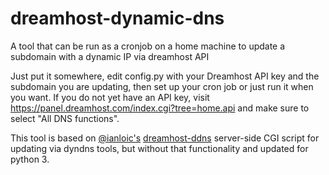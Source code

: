 # dreamhost-dynamic-dns
A tool that can be run as a cronjob on a home machine to update a subdomain with a dynamic IP via dreamhost API

Just put it somewhere, edit config.py with your Dreamhost API key and the subdomain you are updating, then set up your cron job or just run it when you want.
If you do not yet have an API key, visit https://panel.dreamhost.com/index.cgi?tree=home.api and make sure to select "All DNS functions".

This tool is based on [@ianloic's](https://github.com/ianloic) [dreamhost-ddns](https://github.com/ianloic/dreamhost-ddns) server-side CGI script for updating via dyndns tools, but without that functionality and updated for python 3.
